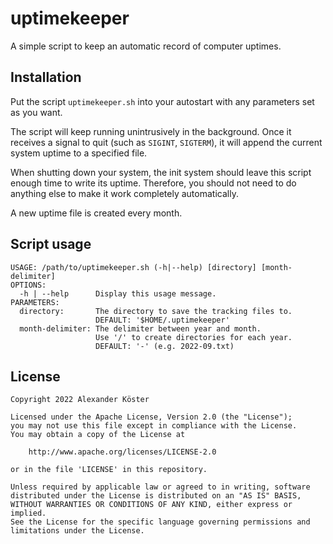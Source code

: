 # uptimekeeper

A simple script to keep an automatic record of computer uptimes.

## Installation

Put the script `uptimekeeper.sh` into your autostart
with any parameters set as you want.

The script will keep running unintrusively in the background.
Once it receives a signal to quit (such as `SIGINT`, `SIGTERM`),
it will append the current system uptime to a specified file.

When shutting down your system,
the init system should leave this script enough time to write its uptime.
Therefore, you should not need to do anything else to make it work completely automatically.

A new uptime file is created every month.

## Script usage

```
USAGE: /path/to/uptimekeeper.sh (-h|--help) [directory] [month-delimiter]
OPTIONS:
  -h | --help      Display this usage message.
PARAMETERS:
  directory:       The directory to save the tracking files to.
                   DEFAULT: '$HOME/.uptimekeeper'
  month-delimiter: The delimiter between year and month.
                   Use '/' to create directories for each year.
                   DEFAULT: '-' (e.g. 2022-09.txt)
```

## License

```
Copyright 2022 Alexander Köster

Licensed under the Apache License, Version 2.0 (the "License");
you may not use this file except in compliance with the License.
You may obtain a copy of the License at

    http://www.apache.org/licenses/LICENSE-2.0

or in the file 'LICENSE' in this repository.

Unless required by applicable law or agreed to in writing, software
distributed under the License is distributed on an "AS IS" BASIS,
WITHOUT WARRANTIES OR CONDITIONS OF ANY KIND, either express or implied.
See the License for the specific language governing permissions and
limitations under the License.
```
